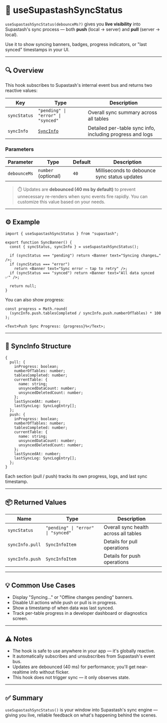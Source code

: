 # 🧭 useSupastashSyncStatus

`useSupastashSyncStatus(debounceMs?)` gives you **live visibility** into Supastash's sync process — both **push** (local → server) and **pull** (server → local).

Use it to show syncing banners, badges, progress indicators, or "last synced" timestamps in your UI.

---

## 🔍 Overview

This hook subscribes to Supastash's internal event bus and returns two reactive values:

| Key          | Type                               | Description                                               |
| ------------ | ---------------------------------- | --------------------------------------------------------- |
| `syncStatus` | `"pending" \| "error" \| "synced"` | Overall sync summary across all tables                    |
| `syncInfo`   | [`SyncInfo`](#-syncinfo-structure) | Detailed per-table sync info, including progress and logs |

### Parameters

| Parameter    | Type                | Default | Description                                  |
| ------------ | ------------------- | ------- | -------------------------------------------- |
| `debounceMs` | `number` (optional) | `40`    | Milliseconds to debounce sync status updates |

> ⏱️ Updates are **debounced (40 ms by default)** to prevent unnecessary re-renders when sync events fire rapidly. You can customize this value based on your needs.

---

## ⚙️ Example

```tsx
import { useSupastashSyncStatus } from "supastash";

export function SyncBanner() {
  const { syncStatus, syncInfo } = useSupastashSyncStatus();

  if (syncStatus === "pending") return <Banner text="Syncing changes…" />;
  if (syncStatus === "error")
    return <Banner text="Sync error — tap to retry" />;
  if (syncStatus === "synced") return <Banner text="All data synced ✅" />;

  return null;
}
```

You can also show progress:

```tsx
const progress = Math.round(
  (syncInfo.push.tablesCompleted / syncInfo.push.numberOfTables) * 100
);

<Text>Push Sync Progress: {progress}%</Text>;
```

---

## 🧠 SyncInfo Structure

```tsx
{
  pull: {
    inProgress: boolean;
    numberOfTables: number;
    tablesCompleted: number;
    currentTable: {
      name: string;
      unsyncedDataCount: number;
      unsyncedDeletedCount: number;
    };
    lastSyncedAt: number;
    lastSyncLog: SyncLogEntry[];
  };
  push: {
    inProgress: boolean;
    numberOfTables: number;
    tablesCompleted: number;
    currentTable: {
      name: string;
      unsyncedDataCount: number;
      unsyncedDeletedCount: number;
    };
    lastSyncedAt: number;
    lastSyncLog: SyncLogEntry[];
  };
}
```

Each section (pull / push) tracks its own progress, logs, and last sync timestamp.

---

## 📦 Returned Values

| Name            | Type                               | Description                           |
| --------------- | ---------------------------------- | ------------------------------------- |
| `syncStatus`    | `"pending" \| "error" \| "synced"` | Overall sync health across all tables |
| `syncInfo.pull` | `SyncInfoItem`                     | Details for pull operations           |
| `syncInfo.push` | `SyncInfoItem`                     | Details for push operations           |

---

## 💡 Common Use Cases

- Display "Syncing…" or "Offline changes pending" banners.
- Disable UI actions while push or pull is in progress.
- Show a timestamp of when data was last synced.
- Track per-table progress in a developer dashboard or diagnostics screen.

---

## ⚠️ Notes

- The hook is safe to use anywhere in your app — it's globally reactive.
- It automatically subscribes and unsubscribes from Supastash's event bus.
- Updates are debounced (40 ms) for performance; you'll get near-realtime info without flicker.
- This hook does not trigger sync — it only observes state.

---

## ✅ Summary

`useSupastashSyncStatus()` is your window into Supastash's sync engine — giving you live, reliable feedback on what's happening behind the scenes.
